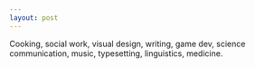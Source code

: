 ```yaml
---
layout: post
---
```


Cooking, social work, visual design, writing, game dev, science communication,
music, typesetting, linguistics, medicine.
